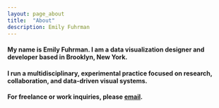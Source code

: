 ```yaml
---
layout: page_about
title:  "About"
description: Emily Fuhrman
---
```

#### My name is Emily Fuhrman. I am a data visualization designer and developer based in Brooklyn, New York. 

<!--#### My work has been acknowledged by WIRED, Scientific American. -->

#### I run a multidisciplinary, experimental practice focused on research, collaboration, and data-driven visual systems. 

#### For freelance or work inquiries, please [email](mailto:emily.c.fuhrman@gmail.com). 